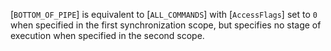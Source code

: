 [`BOTTOM_OF_PIPE`] is equivalent to
[`ALL_COMMANDS`] with [`AccessFlags`] set to
`0` when specified in the first synchronization scope, but specifies no
stage of execution when specified in the second scope.